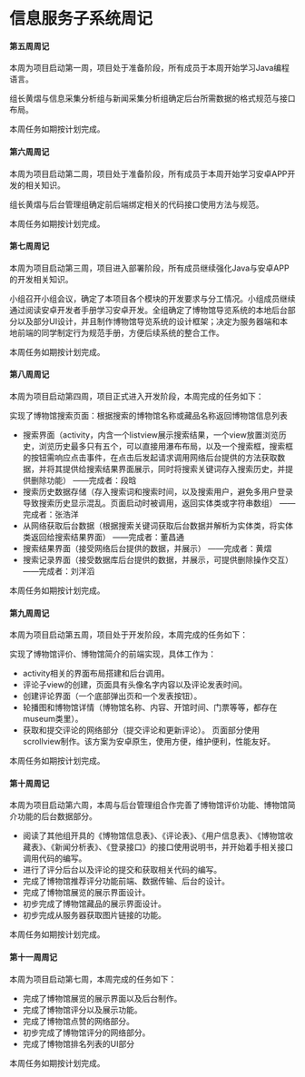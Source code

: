 # 信息服务子系统周记

#### 第五周周记

本周为项目启动第一周，项目处于准备阶段，所有成员于本周开始学习Java编程语言。

组长黄熠与信息采集分析组与新闻采集分析组确定后台所需数据的格式规范与接口布局。

本周任务如期按计划完成。

#### 第六周周记

本周为项目启动第二周，项目处于准备阶段，所有成员于本周开始学习安卓APP开发的相关知识。

组长黄熠与后台管理组确定前后端绑定相关的代码接口使用方法与规范。

本周任务如期按计划完成。

#### 第七周周记

本周为项目启动第三周，项目进入部署阶段，所有成员继续强化Java与安卓APP的开发相关知识。

小组召开小组会议，确定了本项目各个模块的开发要求与分工情况。小组成员继续通过阅读安卓开发者手册学习安卓开发。全组确定了博物馆导览系统的本地后台部分以及部分UI设计，并且制作博物馆导览系统的设计框架；决定为服务器端和本地前端的同学制定行为规范手册，方便后续系统的整合工作。

本周任务如期按计划完成。

#### 第八周周记

本周为项目启动第四周，项目正式进入开发阶段，本周完成的任务如下：

实现了博物馆搜索页面：根据搜索的博物馆名称或藏品名称返回博物馆信息列表

- 搜索界面（activity，内含一个listview展示搜索结果，一个view放置浏览历史，浏览历史最多只有五个，可以直接用瀑布布局，以及一个搜索框，搜索框的按钮需响应点击事件，在点击后发起请求调用网络后台提供的方法获取数据，并将其提供给搜索结果界面展示，同时将搜索关键词存入搜索历史，并提供删除功能） ——完成者：段晗
- 搜索历史数据存储（存入搜索词和搜索时间，以及搜索用户，避免多用户登录导致搜索历史显示混乱。页面启动时被调用，返回实体类或字符串数组） ——完成者：张浩洋
- 从网络获取后台数据（根据搜索关键词获取后台数据并解析为实体类，将实体类返回给搜索结果界面） ——完成者：董昌通
- 搜索结果界面（接受网络后台提供的数据，并展示） ——完成者：黄熠
- 搜索记录界面（接受数据库后台提供的数据，并展示，可提供删除操作交互） ——完成者：刘洋滔

本周任务如期按计划完成。

#### 第九周周记

本周为项目启动第五周，项目处于开发阶段，本周完成的任务如下：

实现了博物馆评价、博物馆简介的前端实现，具体工作为：

- activity相关的界面布局搭建和后台调用。
- 评论子view的创建，页面具有头像名字内容以及评论发表时间。
- 创建评论界面（一个底部弹出页和一个发表按钮）。
- 轮播图和博物馆详情（博物馆名称、内容、开馆时间、门票等等，都存在museum类里）。 
- 获取和提交评论的网络部分（提交评论和更新评论）。 页面部分使用scrollview制作。该方案为安卓原生，使用方便，维护便利，性能友好。

本周任务如期按计划完成。

#### 第十周周记

本周为项目启动第六周，本周与后台管理组合作完善了博物馆评价功能、博物馆简介功能的后台数据部分。

- 阅读了其他组开具的《博物馆信息表》、《评论表》、《用户信息表》、《博物馆收藏表》、《新闻分析表》、《登录接口》的接口使用说明书，并开始着手相关接口调用代码的编写。
- 进行了评分后台以及评论的提交和获取相关代码的编写。
- 完成了博物馆推荐评分功能前端、数据传输、后台的设计。
- 完成了博物馆展览的展示界面设计。
- 初步完成了博物馆藏品的展示界面设计。
- 初步完成从服务器获取图片链接的功能。

本周任务如期按计划完成。

#### 第十一周周记

本周为项目启动第七周，本周完成的任务如下：

- 完成了博物馆展览的展示界面以及后台制作。
- 完成了博物馆评分以及展示功能。
- 完成了博物馆点赞的网络部分。
- 初步完成了博物馆评分的网络部分。
- 完成了博物馆排名列表的UI部分

本周任务如期按计划完成。